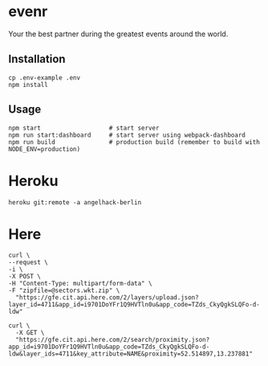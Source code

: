 # evenr

Your the best partner during the greatest events around the world.

## Installation

```
cp .env-example .env
npm install
```

## Usage

```
npm start                   # start server
npm run start:dashboard     # start server using webpack-dashboard
npm run build               # production build (remember to build with NODE_ENV=production)
```

# Heroku

```
heroku git:remote -a angelhack-berlin
```

# Here

```
curl \
--request \
-i \
-X POST \
-H "Content-Type: multipart/form-data" \
-F "zipfile=@sectors.wkt.zip" \
  "https://gfe.cit.api.here.com/2/layers/upload.json?layer_id=4711&app_id=i9701DoYFr1Q9HVTln0u&app_code=TZds_CkyQgkSLQFo-d-ldw"

curl \
  -X GET \
  "https://gfe.cit.api.here.com/2/search/proximity.json?app_id=i9701DoYFr1Q9HVTln0u&app_code=TZds_CkyQgkSLQFo-d-ldw&layer_ids=4711&key_attribute=NAME&proximity=52.514897,13.237881"
```
